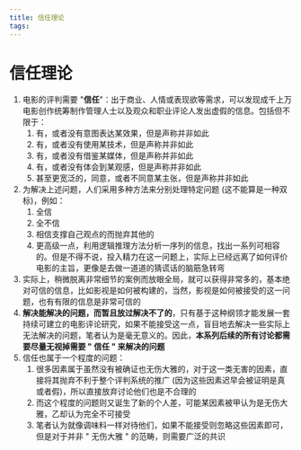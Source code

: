 ```yaml
---
title: 信任理论
tags:
---
```


# 信任理论

1. 电影的评判需要 "**信任**"：出于商业、人情或表现欲等需求，可以发现成千上万电影创作统筹制作管理人士以及观众和职业评论人发出虚假的信息。包括但不限于：
	1. 有，或者没有意图表达某效果，但是声称并非如此
	2. 有，或者没有使用某技术，但是声称并非如此
	3. 有，或者没有借鉴某媒体，但是声称并非如此
	4. 有，或者没有体会到某观感，但是声称并非如此
	5. 甚至更宽泛的，同意，或者不同意某主张，但是声称并非如此
2. 为解决上述问题，人们采用多种方法来分别处理特定问题 (这不能算是一种双标)，例如：
	1. 全信
	2. 全不信
	3. 相信支撑自己观点的而抛弃其他的
	4. 更高级一点，利用逻辑推理方法分析一序列的信息，找出一系列可相容的。但是不得不说，投入精力在这一问题上，实际上已经远离了如何评价电影的主旨，更像是去做一道道的猜谎话的脑筋急转弯
3. 实际上，稍微脱离非常细节的案例而放眼全局，就可以获得非常多的，基本绝对可信的信息，比如影视是如何被构建的，当然，影视是如何被接受的这一问题，也有有限的信息是非常可信的
4. **解决能解决的问题，而暂且放过解决不了的**，只有基于这种纲领才能发展一套持续可建立的电影评论研究，如果不能接受这一点，盲目地去解决一些实际上无法解决的问题，笔者认为是毫无意义的。因此，**本系列后续的所有讨论都需要尽量无视掉需要 " 信任 " 来解决的问题**
5. 信任也属于一个程度的问题：
	1. 很多因素属于虽然没有被确证也无伤大雅的，对于这一类无害的因素，直接将其抛弃不利于整个评判系统的推广 (因为这些因素迟早会被证明是真或者假)，所以直接放弃讨论他们也是不合理的
	2. 而这个程度的问题则又诞生了新的个人差，可能某因素被甲认为是无伤大雅，乙却认为完全不可接受
	3. 笔者认为就像调味料一样对待他们，如果不能接受则忽略这些因素即可，但是对于并非 " 无伤大雅 " 的范畴，则需要广泛的共识